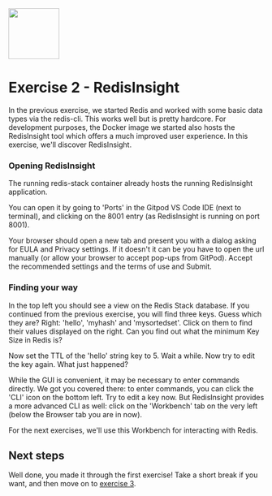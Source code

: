 <img src="../img/redis-logo-full-color-rgb.png" height=100/>

# Exercise 2 - RedisInsight

In the previous exercise, we started Redis and worked with some basic data types via the redis-cli. This works well but is pretty hardcore. For development purposes, the Docker image we started also hosts the RedisInsight tool which offers a much improved user experience.
In this exercise, we'll discover RedisInsight.

### Opening RedisInsight

The running redis-stack container already hosts the running RedisInsight application.

You can open it by going to 'Ports' in the Gitpod VS Code IDE (next to terminal), and clicking on the 8001 entry (as RedisInsight is running on port 8001).

Your browser should open a new tab and present you with a dialog asking for EULA and Privacy settings. If it doesn't it can be you have to open the url manually (or allow your browser to accept pop-ups from GitPod). Accept the recommended settings and the terms of use and Submit.

### Finding your way

In the top left you should see a view on the Redis Stack database. If you continued from the previous exercise, you will find three keys. Guess which they are? Right: 'hello', 'myhash' and 'mysortedset'.
Click on them to find their values displayed on the right.
Can you find out what the minimum Key Size in Redis is? 

Now set the TTL of the 'hello' string key to 5. Wait a while. Now try to edit the key again. What just happened?

While the GUI is convenient, it may be necessary to enter commands directly. We got you covered there: to enter commands, you can click the 'CLI' icon on the bottom left. Try to edit a key now.
But RedisInsight provides a more advanced CLI as well: click on the 'Workbench' tab on the very left (below the Browser tab you are in now).

For the next exercises, we'll use this Workbench for interacting with Redis.

## Next steps

Well done, you made it through the first exercise! Take a short break if you want, and then move on to [exercise 3](exercise-3-start.md).
